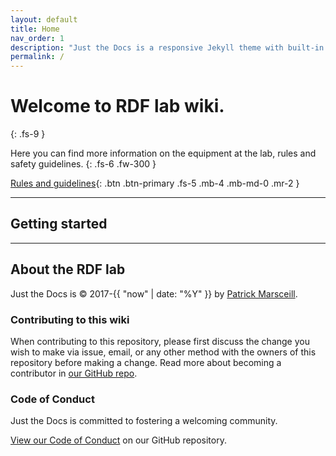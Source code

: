 ```yaml
---
layout: default
title: Home
nav_order: 1
description: "Just the Docs is a responsive Jekyll theme with built-in search that is easily customizable and hosted on GitHub Pages."
permalink: /
---
```


# Welcome to RDF lab wiki.
{: .fs-9 }

Here you can find more information on the equipment at the lab, rules and safety guidelines.
{: .fs-6 .fw-300 }

[Rules and guidelines](/docs/rules){: .btn .btn-primary .fs-5 .mb-4 .mb-md-0 .mr-2 } 

---

## Getting started



---

## About the RDF lab

Just the Docs is &copy; 2017-{{ "now" | date: "%Y" }} by [Patrick Marsceill](http://patrickmarsceill.com).


### Contributing to this wiki

When contributing to this repository, please first discuss the change you wish to make via issue,
email, or any other method with the owners of this repository before making a change. Read more about becoming a contributor in [our GitHub repo](https://github.com/just-the-docs/just-the-docs#contributing).


### Code of Conduct

Just the Docs is committed to fostering a welcoming community.

[View our Code of Conduct](https://github.com/just-the-docs/just-the-docs/tree/main/CODE_OF_CONDUCT.md) on our GitHub repository.
